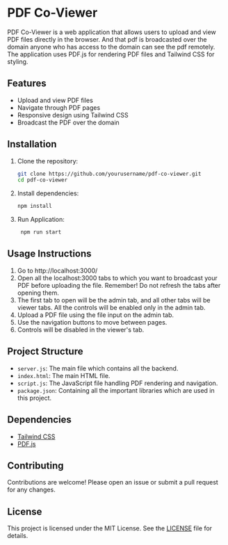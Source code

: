 # PDF Co-Viewer

PDF Co-Viewer is a web application that allows users to upload and view PDF files directly in the browser. And that pdf is broadcasted over the domain anyone who has access to the domain can see the pdf remotely. The application uses PDF.js for rendering PDF files and Tailwind CSS for styling.

## Features

- Upload and view PDF files
- Navigate through PDF pages
- Responsive design using Tailwind CSS
- Broadcast the PDF over the domain

## Installation

1. Clone the repository:

   ```sh
   git clone https://github.com/yourusername/pdf-co-viewer.git
   cd pdf-co-viewer
   ```

2. Install dependencies:

   ```sh
   npm install
   ```

3. Run Application:

   ```sh
    npm run start
   ```

## Usage Instructions

1. Go to http://localhost:3000/
2. Open all the localhost:3000 tabs to which you want to broadcast your PDF before uploading the file. Remember! Do not refresh the tabs after opening them.
3. The first tab to open will be the admin tab, and all other tabs will be viewer tabs. All the controls will be enabled only in the admin tab.
4. Upload a PDF file using the file input on the admin tab.
5. Use the navigation buttons to move between pages.
6. Controls will be disabled in the viewer's tab.

## Project Structure

- `server.js`: The main file which contains all the backend.
- `index.html`: The main HTML file.
- `script.js`: The JavaScript file handling PDF rendering and navigation.
- `package.json`: Containing all the important libraries which are used in this project.

## Dependencies

- [Tailwind CSS](https://tailwindcss.com/)
- [PDF.js](https://mozilla.github.io/pdf.js/)

## Contributing

Contributions are welcome! Please open an issue or submit a pull request for any changes.

## License

This project is licensed under the MIT License. See the [LICENSE](LICENSE) file for details.
